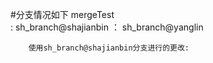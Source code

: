 #分支情况如下
    mergeTest   
      : sh_branch@shajianbin
      ： sh_branch@yanglin


		使用sh_branch@shajianbin分支进行的更改:
